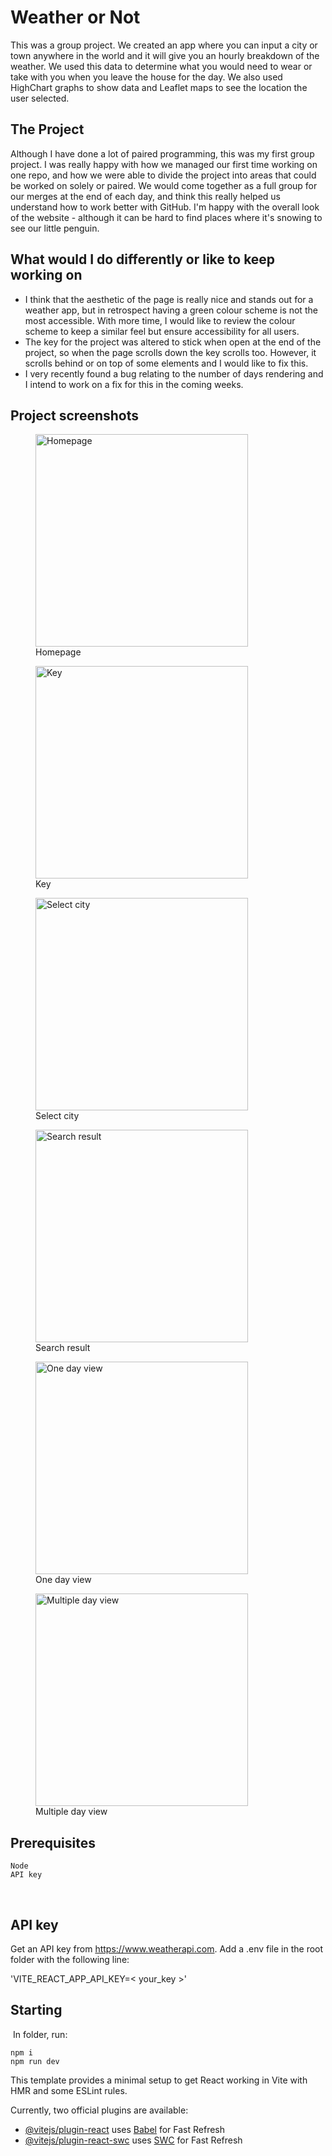 # Weather or Not
This was a group project. We created an app where you can input a city or town anywhere in the world and it will give you an hourly breakdown of the weather. We used this data to determine what you would need to wear or take with you when you leave the house for the day. We also used HighChart graphs to show data and Leaflet maps to see the location the user selected.


## The Project
Although I have done a lot of paired programming, this was my first group project. I was really happy with how we managed our first time working on one repo, and how we were able to divide the project into areas that could be worked on solely or paired. We would come together as a full group for our merges at the end of each day, and think this really helped us understand how to work better with GitHub. I'm happy with the overall look of the website - although it can be hard to find places where it's snowing to see our little penguin.


## What would I do differently or like to keep working on
- I think that the aesthetic of the page is really nice and stands out for a weather app, but in retrospect having a green colour scheme is not the most accessible. With more time, I would like to review the colour scheme to keep a similar feel but ensure accessibility for all users.
- The key for the project was altered to stick when open at the end of the project, so when the page scrolls down the key scrolls too. However, it scrolls behind or on top of some elements and I would like to fix this.
- I very recently found a bug relating to the number of days rendering and I intend to work on a fix for this in the coming weeks.

## Project screenshots

<figure>
  <img width="340" alt="Homepage" src="https://github.com/frasey/Weather_project/assets/129194569/47840f3f-386d-4b41-a8c8-b0351e358988">
  <figcaption>Homepage</figcaption>
</figure>

<figure>
  <img width="340" alt="Key" src="https://github.com/frasey/Weather_project/assets/129194569/d257ebb6-27ea-49a1-b761-57ce08a4e314">
  <figcaption>Key</figcaption>
</figure>

<figure>
  <img width="340" alt="Select city" src="https://github.com/frasey/Weather_project/assets/129194569/d1615f50-8332-4bf0-8ec6-2d6578dfba29">
  <figcaption>Select city</figcaption>
</figure>

<figure>
  <img width="340" title="Search result" alt="Search result" src="https://github.com/frasey/Weather_project/assets/129194569/ac039fca-e8c2-4b8f-a13b-1fbe30c61e42">
  <figcaption>Search result</figcaption>
</figure>

<figure>
  <img width="340" title="One day view" alt="One day view" src="https://github.com/frasey/Weather_project/assets/129194569/3234159e-00a1-4bcb-87a8-3c76017f986d">
  <figcaption>One day view</figcaption>
</figure>

<figure>
  <img width="340" title=" Multiple day view" alt="Multiple day view" src="https://github.com/frasey/Weather_project/assets/129194569/37206696-9499-4c9b-9b78-4e6c617e6df1">
  <figcaption>Multiple day view</figcaption>
</figure>

## Prerequisites 
```
Node
API key
```
​
## API key
Get an API key from https://www.weatherapi.com. 
Add a .env file in the root folder with the following line:

'VITE_REACT_APP_API_KEY=< your_key >'
​
## Starting    
​
In folder, run:
```
npm i 
npm run dev 
```

This template provides a minimal setup to get React working in Vite with HMR and some ESLint rules.

Currently, two official plugins are available:

- [@vitejs/plugin-react](https://github.com/vitejs/vite-plugin-react/blob/main/packages/plugin-react/README.md) uses [Babel](https://babeljs.io/) for Fast Refresh
- [@vitejs/plugin-react-swc](https://github.com/vitejs/vite-plugin-react-swc) uses [SWC](https://swc.rs/) for Fast Refresh
